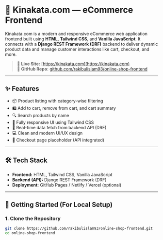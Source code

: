 # 🛒 Kinakata.com — eCommerce Frontend

Kinakata.com is a modern and responsive eCommerce web application frontend built using **HTML**, **Tailwind CSS**, and **Vanilla JavaScript**. It connects with a **Django REST Framework (DRF)** backend to deliver dynamic product data and manage customer interactions like cart, checkout, and more.

> 🔗 **Live Site:** [https://kinakata.com](https://kinakata.com)  
> 📁 **GitHub Repo:** [github.com/rakibulislam93/online-shop-frontend](https://github.com/rakibulislam93/online-shop-frontend)

---

## ✨ Features

- 📦 Product listing with category-wise filtering  
- 🛍️ Add to cart, remove from cart, and cart summary  
- 🔍 Search products by name  
- 📱 Fully responsive UI using Tailwind CSS  
- 🔄 Real-time data fetch from backend API (DRF)  
- 💻 Clean and modern UI/UX design  
- 🧾 Checkout page placeholder (API integrated)

---

## 🛠️ Tech Stack

- **Frontend:** HTML, Tailwind CSS, Vanilla JavaScript  
- **Backend (API):** Django REST Framework (DRF)  
- **Deployment:** GitHub Pages / Netlify / Vercel (optional)

---

## 🚀 Getting Started (For Local Setup)

### 1. Clone the Repository

```bash
git clone https://github.com/rakibulislam93/online-shop-frontend.git
cd online-shop-frontend

